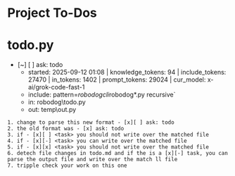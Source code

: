 # Project To-Dos


# todo.py
- [~] [ ] ask: todo
  - started: 2025-09-12 01:08 | knowledge_tokens: 94 | include_tokens: 27470 | in_tokens: 1402 | prompt_tokens: 29024 | cur_model: x-ai/grok-code-fast-1
  - include: pattern=*robodogcli*robodog*.py  recursive`
  - in:  robodog\todo.py
  - out:  temp\out.py
```knowledge
1. change to parse this new format - [x][ ] ask: todo
2. the old format was - [x] ask: todo
3. if - [x][ ] <task> you should not write over the matched file
4. if - [x][-] <task> you can write over the matched file
5. if - [x][x] <task> you should not write over the matched file
6. detech file changes in todo.md and if the is a [x][-] task, you can parse the output file and write over the match ll file
7. tripple check your work on this one

```

